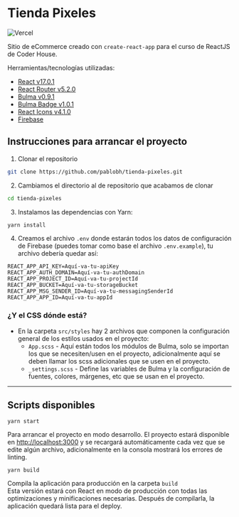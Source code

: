 # Tienda Pixeles
![Vercel](https://vercelbadge.vercel.app/api/pablobh/tienda-pixeles?style=plastic)

Sitio de eCommerce creado con `create-react-app` para el curso de ReactJS de Coder House.

Herramientas/tecnologías utilizadas:
- [React v17.0.1](https://reactjs.org/)
- [React Router v5.2.0](https://reactrouter.com/)
- [Bulma v0.9.1](https://bulma.io/)
- [Bulma Badge v1.0.1](https://github.com/CreativeBulma/bulma-badge)
- [React Icons v4.1.0](https://react-icons.github.io/react-icons)
- [Firebase](https://firebase.google.com/)

## Instrucciones para arrancar el proyecto

1. Clonar el repositorio
```sh
git clone https://github.com/pablobh/tienda-pixeles.git
```

2. Cambiamos el directorio al de repositorio que acabamos de clonar
```sh
cd tienda-pixeles
```

3. Instalamos las dependencias con Yarn:
```sh
yarn install
```

4. Creamos el archivo `.env` donde estarán todos los datos de configuración de Firebase (puedes tomar como base el archivo `.env.example`), tu archivo debería quedar así:

```dosini
REACT_APP_API_KEY=Aquí-va-tu-apiKey
REACT_APP_AUTH_DOMAIN=Aquí-va-tu-authDomain
REACT_APP_PROJECT_ID=Aquí-va-tu-projectId
REACT_APP_BUCKET=Aquí-va-tu-storageBucket
REACT_APP_MSG_SENDER_ID=Aquí-va-tu-messagingSenderId
REACT_APP_APP_ID=Aquí-va-tu-appId
```

### ¿Y el CSS dónde está?
- En la carpeta `src/styles` hay 2 archivos que componen la configuración general de los estilos usados en el proyecto:
    - `App.scss` - Aquí están todos los módulos de Bulma, solo se importan los que se necesiten/usen en el proyecto, adicionalmente aquí se deben llamar los scss adicionales que se usen en el proyecto.
    - `_settings.scss` - Define las variables de Bulma y la configuración de fuentes, colores, márgenes, etc que se usan en el proyecto.

---
## Scripts disponibles

`yarn start`

Para arrancar el proyecto en modo desarrollo. El proyecto estará disponible en [http://localhost:3000](http://localhost:3000) y se recargará automáticamente cada vez que se edite algún archivo, adicionalmente en la consola mostrará los errores de linting.

`yarn build`

Compila la aplicación para producción en la carpeta `build`\
Esta versión estará con React en modo de producción con todas las optimizaciones y minificaciones necesarias. Después de compilarla, la aplicación quedará lista para el deploy. 